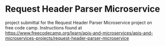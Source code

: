 # Request Header Parser Microservice

project submittal for the Request Header Parser Microservice project on free code camp. Instructions found at https://www.freecodecamp.org/learn/apis-and-microservices/apis-and-microservices-projects/request-header-parser-microservice
